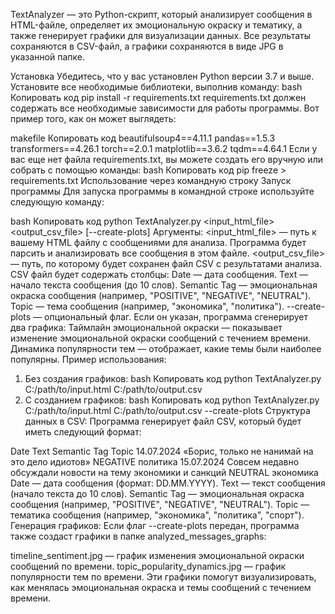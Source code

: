 TextAnalyzer — это Python-скрипт, который анализирует сообщения в HTML-файле, определяет их эмоциональную окраску и тематику, а также генерирует графики для визуализации данных. Все результаты сохраняются в CSV-файл, а графики сохраняются в виде JPG в указанной папке.

Установка
Убедитесь, что у вас установлен Python версии 3.7 и выше.
Установите все необходимые библиотеки, выполнив команду:
bash
Копировать код
pip install -r requirements.txt
requirements.txt должен содержать все необходимые зависимости для работы программы. Вот пример того, как он может выглядеть:

makefile
Копировать код
beautifulsoup4==4.11.1
pandas==1.5.3
transformers==4.26.1
torch==2.0.1
matplotlib==3.6.2
tqdm==4.64.1
Если у вас еще нет файла requirements.txt, вы можете создать его вручную или собрать с помощью команды:
bash
Копировать код
pip freeze > requirements.txt
Использование через командную строку
Запуск программы
Для запуска программы в командной строке используйте следующую команду:

bash
Копировать код
python TextAnalyzer.py <input_html_file> <output_csv_file> [--create-plots]
Аргументы:
<input_html_file> — путь к вашему HTML файлу с сообщениями для анализа. Программа будет парсить и анализировать все сообщения в этом файле.
<output_csv_file> — путь, по которому будет сохранен файл CSV с результатами анализа. CSV файл будет содержать столбцы:
Date — дата сообщения.
Text — начало текста сообщения (до 10 слов).
Semantic Tag — эмоциональная окраска сообщения (например, "POSITIVE", "NEGATIVE", "NEUTRAL").
Topic — тема сообщения (например, "экономика", "политика").
--create-plots — опциональный флаг. Если он указан, программа сгенерирует два графика:
Таймлайн эмоциональной окраски — показывает изменение эмоциональной окраски сообщений с течением времени.
Динамика популярности тем — отображает, какие темы были наиболее популярны.
Пример использования:
1. Без создания графиков:
bash
Копировать код
python TextAnalyzer.py C:/path/to/input.html C:/path/to/output.csv
2. С созданием графиков:
bash
Копировать код
python TextAnalyzer.py C:/path/to/input.html C:/path/to/output.csv --create-plots
Структура данных в CSV:
Программа генерирует файл CSV, который будет иметь следующий формат:

Date	Text	Semantic Tag	Topic
14.07.2024	«Борис, только не нанимай на это дело идиотов»	NEGATIVE	политика
15.07.2024	Совсем недавно обсуждали новости на тему экономики и санкций	NEUTRAL	экономика
Date — дата сообщения (формат: DD.MM.YYYY).
Text — текст сообщения (начало текста до 10 слов).
Semantic Tag — эмоциональная окраска сообщения (например, "POSITIVE", "NEGATIVE", "NEUTRAL").
Topic — тематика сообщения (например, "экономика", "политика", "спорт").
Генерация графиков:
Если флаг --create-plots передан, программа также создаст графики в папке analyzed_messages_graphs:

timeline_sentiment.jpg — график изменения эмоциональной окраски сообщений по времени.
topic_popularity_dynamics.jpg — график популярности тем по времени.
Эти графики помогут визуализировать, как менялась эмоциональная окраска и темы сообщений с течением времени.
